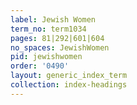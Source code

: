 ```yaml
---
label: Jewish Women
term_no: term1034
pages: 81|292|601|604
no_spaces: JewishWomen
pid: jewishwomen
order: '0490'
layout: generic_index_term
collection: index-headings
---
```

